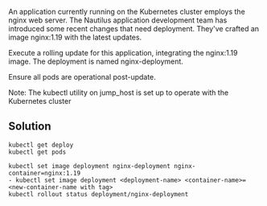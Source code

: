An application currently running on the Kubernetes cluster employs the nginx web server. The Nautilus application development team has introduced some recent changes that need deployment. They've crafted an image nginx:1.19 with the latest updates.


Execute a rolling update for this application, integrating the nginx:1.19 image. The deployment is named nginx-deployment.

Ensure all pods are operational post-update.

Note: The kubectl utility on jump_host is set up to operate with the Kubernetes cluster

## Solution

```
kubectl get deploy
kubectl get pods

kubectl set image deployment nginx-deployment nginx-container=nginx:1.19
- kubectl set image deployment <deployment-name> <container-name>=<new-container-name with tag>
kubectl rollout status deployment/nginx-deployment


```
